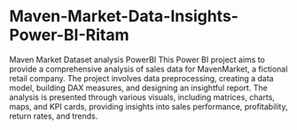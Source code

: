 # Maven-Market-Data-Insights-Power-BI-Ritam
Maven Market Dataset analysis PowerBI
This Power BI project aims to provide a comprehensive analysis of sales data for MavenMarket, a fictional retail company. The project involves data preprocessing, creating a data model, building DAX measures, and designing an insightful report. The analysis is presented through various visuals, including matrices, charts, maps, and KPI cards, providing insights into sales performance, profitability, return rates, and trends.
